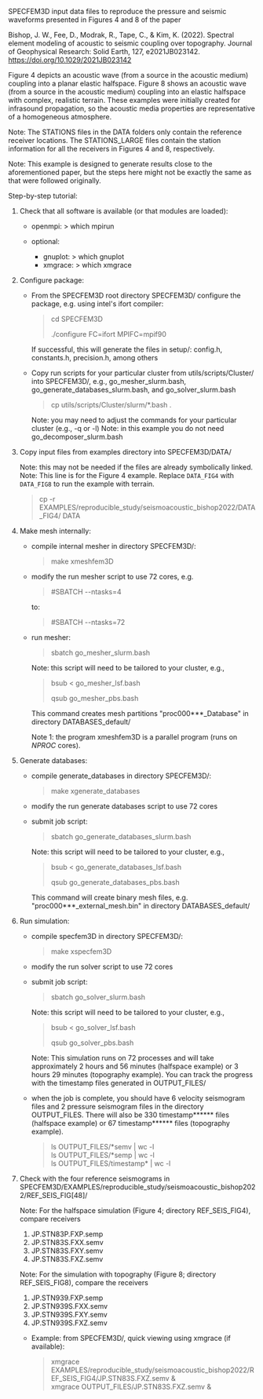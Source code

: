 SPECFEM3D input data files to reproduce the pressure and seismic waveforms presented in Figures 4 and 8 of the paper

Bishop, J. W., Fee, D., Modrak, R., Tape, C., & Kim, K. (2022). Spectral element modeling of acoustic to seismic coupling over topography. Journal of Geophysical Research: Solid Earth, 127, e2021JB023142.
https://doi.org/10.1029/2021JB023142

Figure 4 depicts an acoustic wave (from a source in the acoustic medium) coupling into a planar elastic halfspace. Figure 8 shows an acoustic wave (from a source in the acoustic medium) coupling into an elastic halfspace with complex, realistic terrain. These examples were initially created for infrasound propagation, so the acoustic media properties are representative of a homogeneous atmosphere.

Note: The STATIONS files in the DATA folders only contain the reference receiver locations. The STATIONS_LARGE files contain the station information for all the receivers in Figures 4 and 8, respectively.

Note: This example is designed to generate results close to the aforementioned paper, but the steps here might not be exactly the same as that were followed originally.

Step-by-step tutorial:

1. Check that all software is available (or that modules are loaded):

    - openmpi: > which mpirun

    - optional:
        - gnuplot: > which gnuplot
        - xmgrace: > which xmgrace

2. Configure package:

   - From the SPECFEM3D root directory SPECFEM3D/
     configure the package, e.g. using intel's ifort compiler:
     > cd SPECFEM3D
     >
     > ./configure FC=ifort MPIFC=mpif90

     If successful, this will generate the files in setup/:
     config.h, constants.h, precision.h, among others

   - Copy run scripts for your particular cluster from utils/scripts/Cluster/ into SPECFEM3D/, 
     e.g., go_mesher_slurm.bash, go_generate_databases_slurm.bash, and go_solver_slurm.bash

     > cp utils/scripts/Cluster/slurm/*.bash .

     Note: you may need to adjust the commands for your particular cluster (e.g., -q or -l)
     Note: in this example you do not need go_decomposer_slurm.bash

3. Copy input files from examples directory into SPECFEM3D/DATA/

     Note: this may not be needed if the files are already symbolically linked.
     Note: This line is for the Figure 4 example. Replace `DATA_FIG4` with `DATA_FIG8` to run the example with terrain.

     > cp -r EXAMPLES/reproducible_study/seismoacoustic_bishop2022/DATA_FIG4/ DATA

4. Make mesh internally:

   - compile internal mesher in directory SPECFEM3D/:
     > make xmeshfem3D

   - modify the run mesher script to use 72 cores, e.g.
     > #SBATCH --ntasks=4

     to:

     > #SBATCH --ntasks=72

   - run mesher:
     > sbatch go_mesher_slurm.bash

     Note: this script will need to be tailored to your cluster, e.g.,
     > bsub < go_mesher_lsf.bash
     >
     > qsub go_mesher_pbs.bash

     This command creates mesh partitions "proc000***_Database" in directory DATABASES_default/

     Note 1: the program xmeshfem3D is a parallel program (runs on $NPROC$ cores).

5. Generate databases:

   - compile generate_databases in directory SPECFEM3D/:
     > make xgenerate_databases

   - modify the run generate databases script to use 72 cores

   - submit job script:
     > sbatch go_generate_databases_slurm.bash

     Note: this script will need to be tailored to your cluster, e.g.,
     > bsub < go_generate_databases_lsf.bash
     >
     > qsub go_generate_databases_pbs.bash

     This command will create binary mesh files, e.g. "proc000***_external_mesh.bin"
     in directory DATABASES_default/


6. Run simulation:

   - compile specfem3D in directory SPECFEM3D/:
     > make xspecfem3D

   - modify the run solver script to use 72 cores

   - submit job script:
     > sbatch go_solver_slurm.bash

     Note: this script will need to be tailored to your cluster, e.g.,
     > bsub < go_solver_lsf.bash
     >
     > qsub go_solver_pbs.bash

     Note: This simulation runs on 72 processes and will take approximately 2 hours and 56 minutes (halfspace example) or 3 hours 29 minutes (topography example).
           You can track the progress with the timestamp files
           generated in OUTPUT_FILES/

   - when the job is complete, you should have 6 velocity seismogram files and 2 pressure seismogram files in the directory OUTPUT_FILES. 
     There will also be 330 timestamp****** files (halfspace example) or 67 timestamp****** files (topography example).
     > ls OUTPUT_FILES/\*semv | wc -l  
     > ls OUTPUT_FILES/\*semp | wc -l  
     > ls OUTPUT_FILES/timestamp\* | wc -l  

7. Check with the four reference seismograms in SPECFEM3D/EXAMPLES/reproducible_study/seismoacoustic_bishop2022/REF_SEIS_FIG[48]/

     Note: For the halfspace simulation (Figure 4; directory REF_SEIS_FIG4), compare receivers
     1. JP.STN83P.FXP.semp
     2. JP.STN83S.FXX.semv
     3. JP.STN83S.FXY.semv
     4. JP.STN83S.FXZ.semv

     Note: For the simulation with topography (Figure 8; directory REF_SEIS_FIG8), compare the receivers
     1. JP.STN939.FXP.semp
     2. JP.STN939S.FXX.semv
     3. JP.STN939S.FXY.semv
     4. JP.STN939S.FXZ.semv

   - Example: from SPECFEM3D/, quick viewing using xmgrace (if available):

     > xmgrace EXAMPLES/reproducible_study/seismoacoustic_bishop2022/REF_SEIS_FIG4/JP.STN83S.FXZ.semv &  
     > xmgrace OUTPUT_FILES/JP.STN83S.FXZ.semv &


